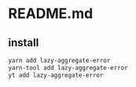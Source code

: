 # README.md

    

## install

```bash
yarn add lazy-aggregate-error
yarn-tool add lazy-aggregate-error
yt add lazy-aggregate-error
```

